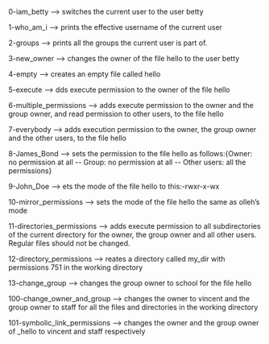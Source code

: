0-iam_betty --> switches the current user to the user betty


1-who_am_i --> prints the effective username of the current user


2-groups --> prints all the groups the current user is part of.


3-new_owner --> changes the owner of the file hello to the user betty 


4-empty --> creates an empty file called hello


5-execute --> dds execute permission to the owner of the file hello



6-multiple_permissions --> adds execute permission to the owner and the group owner, and read permission to other users, to the file hello


7-everybody -->  adds execution permission to the owner, the group owner and the other users, to the file hello


8-James_Bond --> sets the permission to the file hello as follows:{Owner: no permission at all -- Group: no permission at all -- Other users: all the permissions}


9-John_Doe --> ets the mode of the file hello to this:-rwxr-x-wx



10-mirror_permissions --> sets the mode of the file hello the same as olleh’s mode


11-directories_permissions --> adds execute permission to all subdirectories of the current directory for the owner, the group owner and all other users. Regular files should not be changed.



12-directory_permissions --> reates a directory called my_dir with permissions 751 in the working directory


13-change_group --> changes the group owner to school for the file hello


100-change_owner_and_group --> changes the owner to vincent and the group owner to staff for all the files and directories in the working directory


101-symbolic_link_permissions --> changes the owner and the group owner of _hello to vincent and staff respectively


